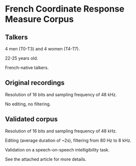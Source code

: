 # French Coordinate Response Measure Corpus
Talkers
-------
4 men (T0-T3) and 4 women (T4-T7).

22-25 years old.

French-native talkers.

Original recordings
-------------------
Resolution of 16 bits and sampling frequency of 48 kHz.

No editing, no filtering.

Validated corpus
----------------
Resolution of 16 bits and sampling frequency of 48 kHz.

Editing (average duration of ~2s), filtering from 80 Hz to 8 kHz.

Validation on a speech-on-speech intelligibility task.

See the attached article for more details.
